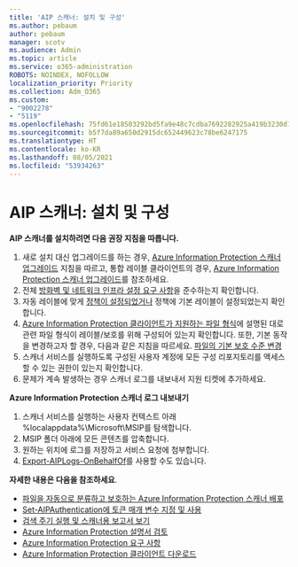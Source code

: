 ```yaml
---
title: 'AIP 스캐너: 설치 및 구성'
ms.author: pebaum
author: pebaum
manager: scotv
ms.audience: Admin
ms.topic: article
ms.service: o365-administration
ROBOTS: NOINDEX, NOFOLLOW
localization_priority: Priority
ms.collection: Adm_O365
ms.custom:
- "9002278"
- "5119"
ms.openlocfilehash: 75fd61e18503292bd5fa9e48c7cdba7692282925a419b3230d17448eab928ba0
ms.sourcegitcommit: b5f7da89a650d2915dc652449623c78be6247175
ms.translationtype: HT
ms.contentlocale: ko-KR
ms.lasthandoff: 08/05/2021
ms.locfileid: "53934263"
---
```

# <a name="aip-scanner-installation-and-configuration"></a>AIP 스캐너: 설치 및 구성

**AIP 스캐너를 설치하려면 다음 권장 지침을 따릅니다.**

1. 새로 설치 대신 업그레이드를 하는 경우, [Azure Information Protection 스캐너 업그레이드](https://docs.microsoft.com/azure/information-protection/rms-client/client-admin-guide#upgrading-the-azure-information-protection-scanner) 지침을 따르고, 통합 레이블 클라이언트의 경우, [Azure Information Protection 스캐너 업그레이드](https://docs.microsoft.com/azure/information-protection/rms-client/clientv2-admin-guide#upgrading-the-azure-information-protection-scanner)를 참조하세요.
2. 전체 [방화벽 및 네트워크 인프라 설정 요구 사항](https://docs.microsoft.com/azure/information-protection/requirements#firewalls-and-network-infrastructure)을 준수하는지 확인합니다.
3. 자동 레이블에 맞게 [정책이 설정되었거나](https://docs.microsoft.com/azure/information-protection/configure-policy) 정책에 기본 레이블이 설정되었는지 확인합니다.
4. [Azure Information Protection 클라이언트가 지원하는 파일 형식](https://docs.microsoft.com/azure/information-protection/rms-client/client-admin-guide-file-types#supported-file-types-for-classification-and-protection)에 설명된 대로 관련 파일 형식이 레이블/보호를 위해 구성되어 있는지 확인합니다. 또한, 기본 동작을 변경하고자 할 경우, 다음과 같은 지침을 따르세요. [파일의 기본 보호 수준 변경](https://docs.microsoft.com/azure/information-protection/rms-client/client-admin-guide-file-types#changing-the-default-protection-level-of-files)
5. 스캐너 서비스를 실행하도록 구성된 사용자 계정에 모든 구성 리포지토리를 액세스할 수 있는 권한이 있는지 확인합니다.
6. 문제가 계속 발생하는 경우 스캐너 로그를 내보내서 지원 티켓에 추가하세요.

**Azure Information Protection 스캐너 로그 내보내기**

1. 스캐너 서비스를 실행하는 사용자 컨텍스트 아래 %localappdata%\Microsoft\MSIP를 탐색합니다.
2. MSIP 폴더 아래에 모든 콘텐츠를 압축합니다.
3. 원하는 위치에 로그를 저장하고 서비스 요청에 첨부합니다.
4. [Export-AIPLogs-OnBehalfOf](https://docs.microsoft.com/powershell/module/azureinformationprotection/export-aiplogs?view=azureipps)를 사용할 수도 있습니다.

**자세한 내용은 다음을 참조하세요**.
- [파일을 자동으로 분류하고 보호하는 Azure Information Protection 스캐너 배포](https://docs.microsoft.com/azure/information-protection/deploy-aip-scanner)
- [Set-AIPAuthentication에 토큰 매개 변수 지정 및 사용](https://docs.microsoft.com/azure/information-protection/rms-client/client-admin-guide-powershell#specify-and-use-the-token-parameter-for-set-aipauthentication)
- [검색 주기 실행 및 스캐너용 보고서 보기](https://docs.microsoft.com/azure/information-protection/deploy-aip-scanner#run-a-discovery-cycle-and-view-reports-for-the-scanner)
- [Azure Information Protection 설명서 검토](https://docs.microsoft.com/azure/information-protection/what-is-information-protection)
- [Azure Information Protection 요구 사항](https://docs.microsoft.com/azure/information-protection/get-started/requirements)
- [Azure Information Protection 클라이언트 다운로드](https://www.microsoft.com/download/details.aspx?id=53018)
